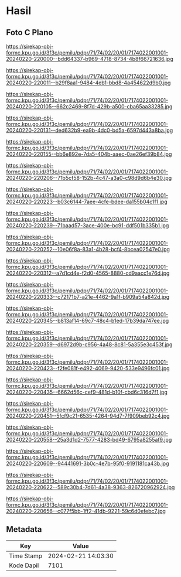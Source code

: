 # Hasil

## Foto C Plano

https://sirekap-obj-formc.kpu.go.id/3f3c/pemilu/pdpr/71/74/02/20/01/7174022001001-20240220-220000--bdd64337-b969-4718-8734-4b8f66721636.jpg

https://sirekap-obj-formc.kpu.go.id/3f3c/pemilu/pdpr/71/74/02/20/01/7174022001001-20240220-220011--b29f8aa1-9484-4eb1-bbd8-4a454622d9b0.jpg

https://sirekap-obj-formc.kpu.go.id/3f3c/pemilu/pdpr/71/74/02/20/01/7174022001001-20240220-220105--662c2469-8f7d-429b-a500-cba65aa33285.jpg

https://sirekap-obj-formc.kpu.go.id/3f3c/pemilu/pdpr/71/74/02/20/01/7174022001001-20240220-220131--ded632b9-ea9b-4dc0-bd5a-6597d443a8ba.jpg

https://sirekap-obj-formc.kpu.go.id/3f3c/pemilu/pdpr/71/74/02/20/01/7174022001001-20240220-220155--bb6e892e-7da5-404b-aaec-0ae26ef39b84.jpg

https://sirekap-obj-formc.kpu.go.id/3f3c/pemilu/pdpr/71/74/02/20/01/7174022001001-20240220-220206--71b5cf58-152b-4c47-a3a0-c98d9d6b4e30.jpg

https://sirekap-obj-formc.kpu.go.id/3f3c/pemilu/pdpr/71/74/02/20/01/7174022001001-20240220-220223--b03c6144-7aee-4cfe-bdee-da155b04c1f1.jpg

https://sirekap-obj-formc.kpu.go.id/3f3c/pemilu/pdpr/71/74/02/20/01/7174022001001-20240220-220239--71baad57-3ace-400e-bc91-ddf501b335b1.jpg

https://sirekap-obj-formc.kpu.go.id/3f3c/pemilu/pdpr/71/74/02/20/01/7174022001001-20240220-220252--10e06f8a-83a1-4b28-bcf4-8bcea02547e0.jpg

https://sirekap-obj-formc.kpu.go.id/3f3c/pemilu/pdpr/71/74/02/20/01/7174022001001-20240220-220312--a7d1cd4e-f2d0-4565-8880-cd9aacc1e76d.jpg

https://sirekap-obj-formc.kpu.go.id/3f3c/pemilu/pdpr/71/74/02/20/01/7174022001001-20240220-220333--c72171b7-a21e-4462-9a1f-b909a54a842d.jpg

https://sirekap-obj-formc.kpu.go.id/3f3c/pemilu/pdpr/71/74/02/20/01/7174022001001-20240220-220345--b813af14-69c7-48c4-b1ed-17b39da747ee.jpg

https://sirekap-obj-formc.kpu.go.id/3f3c/pemilu/pdpr/71/74/02/20/01/7174022001001-20240220-220359--d6972d9b-c956-4a48-8c81-5a355e3c453f.jpg

https://sirekap-obj-formc.kpu.go.id/3f3c/pemilu/pdpr/71/74/02/20/01/7174022001001-20240220-220423--f2fe081f-e492-4069-9420-533e9496fc01.jpg

https://sirekap-obj-formc.kpu.go.id/3f3c/pemilu/pdpr/71/74/02/20/01/7174022001001-20240220-220435--6662d56c-cef9-481d-b10f-cbd6c316d7f1.jpg

https://sirekap-obj-formc.kpu.go.id/3f3c/pemilu/pdpr/71/74/02/20/01/7174022001001-20240220-220451--5fcf9c21-6535-4264-94d7-7f909beb92c4.jpg

https://sirekap-obj-formc.kpu.go.id/3f3c/pemilu/pdpr/71/74/02/20/01/7174022001001-20240220-220558--25a3d1d2-7577-4283-bd49-6795a8255af9.jpg

https://sirekap-obj-formc.kpu.go.id/3f3c/pemilu/pdpr/71/74/02/20/01/7174022001001-20240220-220609--94441691-3b0c-4e7b-95f0-9191181ca43b.jpg

https://sirekap-obj-formc.kpu.go.id/3f3c/pemilu/pdpr/71/74/02/20/01/7174022001001-20240220-220622--589c30b4-7d61-4a38-9363-826720962924.jpg

https://sirekap-obj-formc.kpu.go.id/3f3c/pemilu/pdpr/71/74/02/20/01/7174022001001-20240220-220656--c077f5bb-1ff2-41db-9221-59c6d0efebc7.jpg


## Metadata

| Key        | Value               |
| ---------- | ------------------- |
| Time Stamp | 2024-02-21 14:03:30 |
| Kode Dapil | 7101                |



